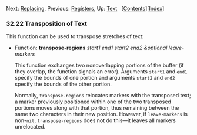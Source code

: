<!-- This is the GNU Emacs Lisp Reference Manual
corresponding to Emacs version 27.2.

Copyright (C) 1990-1996, 1998-2021 Free Software Foundation,
Inc.

Permission is granted to copy, distribute and/or modify this document
under the terms of the GNU Free Documentation License, Version 1.3 or
any later version published by the Free Software Foundation; with the
Invariant Sections being "GNU General Public License," with the
Front-Cover Texts being "A GNU Manual," and with the Back-Cover
Texts as in (a) below.  A copy of the license is included in the
section entitled "GNU Free Documentation License."

(a) The FSF's Back-Cover Text is: "You have the freedom to copy and
modify this GNU manual.  Buying copies from the FSF supports it in
developing GNU and promoting software freedom." -->

<!-- Created by GNU Texinfo 6.7, http://www.gnu.org/software/texinfo/ -->

Next: [Replacing](Replacing.html), Previous: [Registers](Registers.html), Up: [Text](Text.html)   \[[Contents](index.html#SEC_Contents "Table of contents")]\[[Index](Index.html "Index")]

### 32.22 Transposition of Text

This function can be used to transpose stretches of text:

*   Function: **transpose-regions** *start1 end1 start2 end2 \&optional leave-markers*

    This function exchanges two nonoverlapping portions of the buffer (if they overlap, the function signals an error). Arguments `start1` and `end1` specify the bounds of one portion and arguments `start2` and `end2` specify the bounds of the other portion.

    Normally, `transpose-regions` relocates markers with the transposed text; a marker previously positioned within one of the two transposed portions moves along with that portion, thus remaining between the same two characters in their new position. However, if `leave-markers` is non-`nil`, `transpose-regions` does not do this—it leaves all markers unrelocated.
